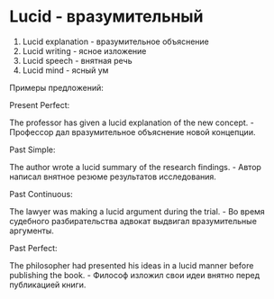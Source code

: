 # Lucid - вразумительный

1. Lucid explanation - вразумительное объяснение
2. Lucid writing - ясное изложение
3. Lucid speech - внятная речь
4. Lucid mind - ясный ум

Примеры предложений:

Present Perfect:

The professor has given a lucid explanation of the new concept. - Профессор дал вразумительное объяснение новой концепции.

Past Simple:

The author wrote a lucid summary of the research findings. - Автор написал внятное резюме результатов исследования.

Past Continuous:

The lawyer was making a lucid argument during the trial. - Во время судебного разбирательства адвокат выдвигал вразумительные аргументы.

Past Perfect:

The philosopher had presented his ideas in a lucid manner before publishing the book. - Философ изложил свои идеи внятно перед публикацией книги.
